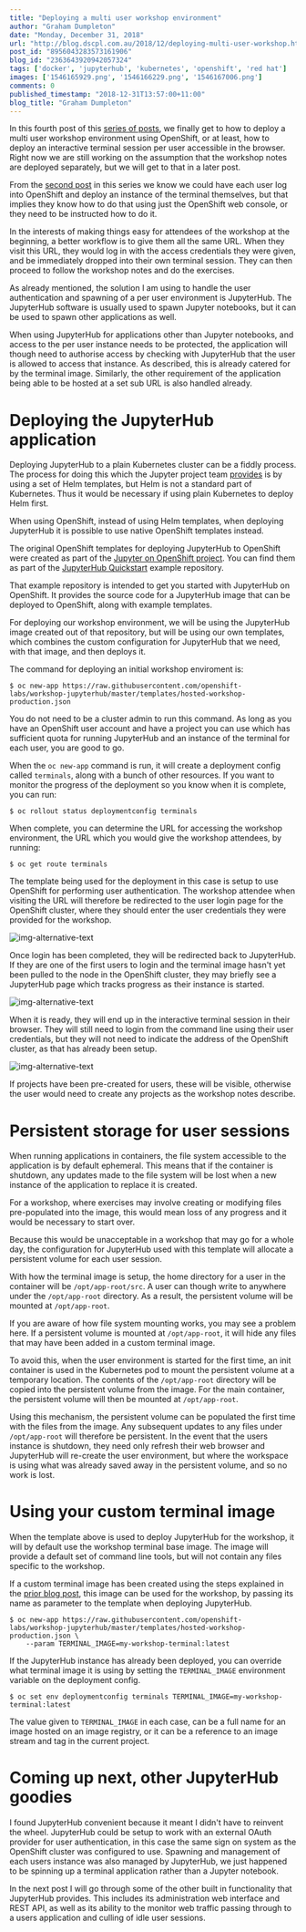 ```yaml
---
title: "Deploying a multi user workshop environment"
author: "Graham Dumpleton"
date: "Monday, December 31, 2018"
url: "http://blog.dscpl.com.au/2018/12/deploying-multi-user-workshop.html"
post_id: "8956043283573161906"
blog_id: "2363643920942057324"
tags: ['docker', 'jupyterhub', 'kubernetes', 'openshift', 'red hat']
images: ['1546165929.png', '1546166229.png', '1546167006.png']
comments: 0
published_timestamp: "2018-12-31T13:57:00+11:00"
blog_title: "Graham Dumpleton"
---
```


In this fourth post of this [series of posts](http://blog.dscpl.com.au/2018/12/using-jupyterhub-as-generic-application.html), we finally get to how to deploy a multi user workshop environment using OpenShift, or at least, how to deploy an interactive terminal session per user accessible in the browser. Right now we are still working on the assumption that the workshop notes are deployed separately, but we will get to that in a later post.

From the [second post](http://blog.dscpl.com.au/2018/12/running-interactive-terminal-in-browser.html) in this series we know we could have each user log into OpenShift and deploy an instance of the terminal themselves, but that implies they know how to do that using just the OpenShift web console, or they need to be instructed how to do it.

In the interests of making things easy for attendees of the workshop at the beginning, a better workflow is to give them all the same URL. When they visit this URL, they would log in with the access credentials they were given, and be immediately dropped into their own terminal session. They can then proceed to follow the workshop notes and do the exercises.

As already mentioned, the solution I am using to handle the user authentication and spawning of a per user environment is JupyterHub. The JupyterHub software is usually used to spawn Jupyter notebooks, but it can be used to spawn other applications as well.

When using JupyterHub for applications other than Jupyter notebooks, and access to the per user instance needs to be protected, the application will though need to authorise access by checking with JupyterHub that the user is allowed to access that instance. As described, this is already catered for by the terminal image. Similarly, the other requirement of the application being able to be hosted at a set sub URL is also handled already.

# Deploying the JupyterHub application

Deploying JupyterHub to a plain Kubernetes cluster can be a fiddly process. The process for doing this which the Jupyter project team [provides](https://zero-to-jupyterhub.readthedocs.io/) is by using a set of Helm templates, but Helm is not a standard part of Kubernetes. Thus it would be necessary if using plain Kubernetes to deploy Helm first.

When using OpenShift, instead of using Helm templates, when deploying JupyterHub it is possible to use native OpenShift templates instead.

The original OpenShift templates for deploying JupyterHub to OpenShift were created as part of the [Jupyter on OpenShift project](https://github.com/jupyter-on-openshift). You can find them as part of the [JupyterHub Quickstart](https://github.com/jupyter-on-openshift/jupyterhub-quickstart) example repository.

That example repository is intended to get you started with JupyterHub on OpenShift. It provides the source code for a JupyterHub image that can be deployed to OpenShift, along with example templates.

For deploying our workshop environment, we will be using the JupyterHub image created out of that repository, but will be using our own templates, which combines the custom configuration for JupyterHub that we need, with that image, and then deploys it.

The command for deploying an initial workshop enviroment is:
    
    
```
$ oc new-app https://raw.githubusercontent.com/openshift-labs/workshop-jupyterhub/master/templates/hosted-workshop-production.json
```
    
    

You do not need to be a cluster admin to run this command. As long as you have an OpenShift user account and have a project you can use which has sufficient quota for running JupyterHub and an instance of the terminal for each user, you are good to go.

When the `oc new-app` command is run, it will create a deployment config called `terminals`, along with a bunch of other resources. If you want to monitor the progress of the deployment so you know when it is complete, you can run:
    
    
```
$ oc rollout status deploymentconfig terminals
```
    
    

When complete, you can determine the URL for accessing the workshop environment, the URL which you would give the workshop attendees, by running:
    
    
```
$ oc get route terminals
```
    
    

The template being used for the deployment in this case is setup to use OpenShift for performing user authentication. The workshop attendee when visiting the URL will therefore be redirected to the user login page for the OpenShift cluster, where they should enter the user credentials they were provided for the workshop.

![img-alternative-text](1546165929.png)

Once login has been completed, they will be redirected back to JupyterHub. If they are one of the first users to login and the terminal image hasn't yet been pulled to the node in the OpenShift cluster, they may briefly see a JupyterHub page which tracks progress as their instance is started.

![img-alternative-text](1546166229.png)

When it is ready, they will end up in the interactive terminal session in their browser. They will still need to login from the command line using their user credentials, but they will not need to indicate the address of the OpenShift cluster, as that has already been setup.

![img-alternative-text](1546167006.png)

If projects have been pre-created for users, these will be visible, otherwise the user would need to create any projects as the workshop notes describe.

# Persistent storage for user sessions

When running applications in containers, the file system accessible to the application is by default ephemeral. This means that if the container is shutdown, any updates made to the file system will be lost when a new instance of the application to replace it is created.

For a workshop, where exercises may involve creating or modifying files pre-populated into the image, this would mean loss of any progress and it would be necessary to start over.

Because this would be unacceptable in a workshop that may go for a whole day, the configuration for JupyterHub used with this template will allocate a persistent volume for each user session.

With how the terminal image is setup, the home directory for a user in the container will be `/opt/app-root/src`. A user can though write to anywhere under the `/opt/app-root` directory. As a result, the persistent volume will be mounted at `/opt/app-root`.

If you are aware of how file system mounting works, you may see a problem here. If a persistent volume is mounted at `/opt/app-root`, it will hide any files that may have been added in a custom terminal image.

To avoid this, when the user environment is started for the first time, an init container is used in the Kubernetes pod to mount the persistent volume at a temporary location. The contents of the `/opt/app-root` directory will be copied into the persistent volume from the image. For the main container, the persistent volume will then be mounted at `/opt/app-root`.

Using this mechanism, the persistent volume can be populated the first time with the files from the image. Any subsequent updates to any files under `/opt/app-root` will therefore be persistent. In the event that the users instance is shutdown, they need only refresh their web browser and JupyterHub will re-create the user environment, but where the workspace is using what was already saved away in the persistent volume, and so no work is lost.

# Using your custom terminal image

When the template above is used to deploy JupyterHub for the workshop, it will by default use the workshop terminal base image. The image will provide a default set of command line tools, but will not contain any files specific to the workshop.

If a custom terminal image has been created using the steps explained in the [prior blog post](http://blog.dscpl.com.au/2018/12/creating-your-own-custom-terminal-image.html), this image can be used for the workshop, by passing its name as parameter to the template when deploying JupyterHub.
    
    
```
$ oc new-app https://raw.githubusercontent.com/openshift-labs/workshop-jupyterhub/master/templates/hosted-workshop-production.json \
    --param TERMINAL_IMAGE=my-workshop-terminal:latest
```
    
    

If the JupyterHub instance has already been deployed, you can override what terminal image it is using by setting the `TERMINAL_IMAGE` environment variable on the deployment config.
    
    
```
$ oc set env deploymentconfig terminals TERMINAL_IMAGE=my-workshop-terminal:latest
```
    
    

The value given to `TERMINAL_IMAGE` in each case, can be a full name for an image hosted on an image registry, or it can be a reference to an image stream and tag in the current project.

# Coming up next, other JupyterHub goodies

I found JupyterHub convenient because it meant I didn't have to reinvent the wheel. JupyterHub could be setup to work with an external OAuth provider for user authentication, in this case the same sign on system as the OpenShift cluster was configured to use. Spawning and management of each users instance was also managed by JupyterHub, we just happened to be spinning up a terminal application rather than a Jupyter notebook.

In the next post I will go through some of the other built in functionality that JupyterHub provides. This includes its administration web interface and REST API, as well as its ability to the monitor web traffic passing through to a users application and culling of idle user sessions.